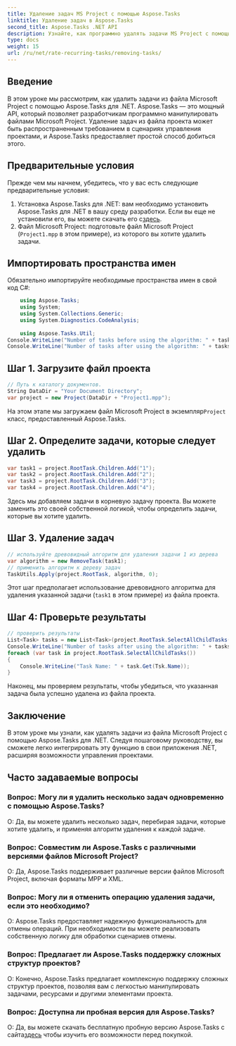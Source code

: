 ```yaml
---
title: Удаление задач MS Project с помощью Aspose.Tasks
linktitle: Удаление задач в Aspose.Tasks
second_title: Aspose.Tasks .NET API
description: Узнайте, как программно удалять задачи MS Project с помощью Aspose.Tasks для .NET. Пошаговое руководство с примерами кода включено.
type: docs
weight: 15
url: /ru/net/rate-recurring-tasks/removing-tasks/
---
```

## Введение
В этом уроке мы рассмотрим, как удалить задачи из файла Microsoft Project с помощью Aspose.Tasks для .NET. Aspose.Tasks — это мощный API, который позволяет разработчикам программно манипулировать файлами Microsoft Project. Удаление задач из файла проекта может быть распространенным требованием в сценариях управления проектами, и Aspose.Tasks предоставляет простой способ добиться этого.
## Предварительные условия
Прежде чем мы начнем, убедитесь, что у вас есть следующие предварительные условия:
1.  Установка Aspose.Tasks для .NET: вам необходимо установить Aspose.Tasks для .NET в вашу среду разработки. Если вы еще не установили его, вы можете скачать его с[здесь](https://releases.aspose.com/tasks/net/).
2. Файл Microsoft Project: подготовьте файл Microsoft Project (`Project1.mpp` в этом примере), из которого вы хотите удалить задачи.

## Импортировать пространства имен
Обязательно импортируйте необходимые пространства имен в свой код C#:
```csharp
    using Aspose.Tasks;
    using System;
    using System.Collections.Generic;
    using System.Diagnostics.CodeAnalysis;
    
    using Aspose.Tasks.Util;
Console.WriteLine("Number of tasks before using the algorithm: " + tasks.Count);
Console.WriteLine("Number of tasks after using the algorithm: " + tasks.Count);
```

## Шаг 1. Загрузите файл проекта
```csharp
// Путь к каталогу документов.
String DataDir = "Your Document Directory";
var project = new Project(DataDir + "Project1.mpp");
```
 На этом этапе мы загружаем файл Microsoft Project в экземпляр`Project` класс, предоставленный Aspose.Tasks.
## Шаг 2. Определите задачи, которые следует удалить
```csharp
var task1 = project.RootTask.Children.Add("1");
var task2 = project.RootTask.Children.Add("2");
var task3 = project.RootTask.Children.Add("3");
var task4 = project.RootTask.Children.Add("4");
```
Здесь мы добавляем задачи в корневую задачу проекта. Вы можете заменить это своей собственной логикой, чтобы определить задачи, которые вы хотите удалить.
## Шаг 3. Удаление задач
```csharp
// используйте древовидный алгоритм для удаления задачи 1 из дерева
var algorithm = new RemoveTask(task1);
// применить алгоритм к дереву задач
TaskUtils.Apply(project.RootTask, algorithm, 0);
```
Этот шаг предполагает использование древовидного алгоритма для удаления указанной задачи (`task1` в этом примере) из файла проекта.
## Шаг 4: Проверьте результаты
```csharp
// проверить результаты
List<Task> tasks = new List<Task>(project.RootTask.SelectAllChildTasks());
Console.WriteLine("Number of tasks after using the algorithm: " + tasks.Count);
foreach (var task in project.RootTask.SelectAllChildTasks())
{
    Console.WriteLine("Task Name: " + task.Get(Tsk.Name));
}
```
Наконец, мы проверяем результаты, чтобы убедиться, что указанная задача была успешно удалена из файла проекта.

## Заключение
В этом уроке мы узнали, как удалять задачи из файла Microsoft Project с помощью Aspose.Tasks для .NET. Следуя пошаговому руководству, вы сможете легко интегрировать эту функцию в свои приложения .NET, расширяя возможности управления проектами.
## Часто задаваемые вопросы
### Вопрос: Могу ли я удалить несколько задач одновременно с помощью Aspose.Tasks?
О: Да, вы можете удалить несколько задач, перебирая задачи, которые хотите удалить, и применяя алгоритм удаления к каждой задаче.
### Вопрос: Совместим ли Aspose.Tasks с различными версиями файлов Microsoft Project?
О: Да, Aspose.Tasks поддерживает различные версии файлов Microsoft Project, включая форматы MPP и XML.
### Вопрос: Могу ли я отменить операцию удаления задачи, если это необходимо?
О: Aspose.Tasks предоставляет надежную функциональность для отмены операций. При необходимости вы можете реализовать собственную логику для обработки сценариев отмены.
### Вопрос: Предлагает ли Aspose.Tasks поддержку сложных структур проектов?
О: Конечно, Aspose.Tasks предлагает комплексную поддержку сложных структур проектов, позволяя вам с легкостью манипулировать задачами, ресурсами и другими элементами проекта.
### Вопрос: Доступна ли пробная версия для Aspose.Tasks?
 О: Да, вы можете скачать бесплатную пробную версию Aspose.Tasks с сайта[здесь](https://releases.aspose.com/tasks/net/) чтобы изучить его возможности перед покупкой.